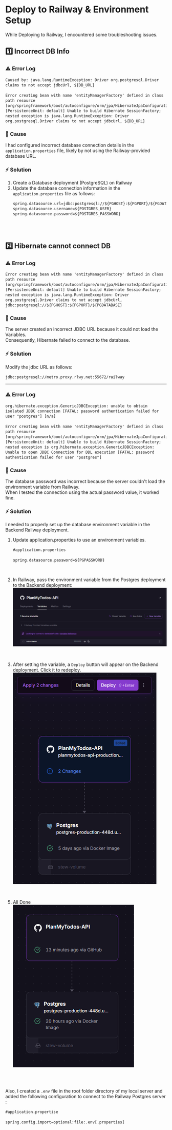 # Deploy to Railway & Environment Setup

While Deploying to Railway, I encountered some troubleshooting issues.

## 1️⃣ Incorrect DB Info 

### ⚠️ Error Log
```
Caused by: java.lang.RuntimeException: Driver org.postgresql.Driver claims to not accept jdbcUrl, ${DB_URL}

Error creating bean with name 'entityManagerFactory' defined in class path resource [org/springframework/boot/autoconfigure/orm/jpa/HibernateJpaConfiguration.class]: [PersistenceUnit: default] Unable to build Hibernate SessionFactory; nested exception is java.lang.RuntimeException: Driver org.postgresql.Driver claims to not accept jdbcUrl, ${DB_URL}
```

### 🧾 Cause
I had configured incorrect database connection details in the `application.properties` file, likely by not using the Railway-provided database URL.
<!-- <br><br>
(railway 의 db를 사용하지 않고 잘못된 정보를 기입함.) -->

### ⚡ Solution
1. Create a Database deployment (PostgreSQL) on Railway
2. Update the database connection information in the `application.properties` file as follows:
    ```
    spring.datasource.url=jdbc:postgresql://${PGHOST}:${PGPORT}/${PGDATABASE}
    spring.datasource.username=${POSTGRES_USER}
    spring.datasource.password=${POSTGRES_PASSWORD}
    ```

<br>
<br>

## 2️⃣ Hibernate cannot connect DB

### ⚠️ Error Log
```
Error creating bean with name 'entityManagerFactory' defined in class path resource [org/springframework/boot/autoconfigure/orm/jpa/HibernateJpaConfiguration.class]: [PersistenceUnit: default] Unable to build Hibernate SessionFactory; nested exception is java.lang.RuntimeException: Driver org.postgresql.Driver claims to not accept jdbcUrl, jdbc:postgresql://${PGHOST}:${PGPORT}/${PGDATABASE}
```

### 🧾 Cause

The server created an incorrect JDBC URL because it could not load the Variables.
<br> Consequently, Hibernate failed to connect to the database.

### ⚡ Solution

Modify the jdbc URL as follows:
```
jdbc:postgresql://metro.proxy.rlwy.net:55672/railway
```


<hr>

### ⚠️ Error Log
```
org.hibernate.exception.GenericJDBCException: unable to obtain isolated JDBC connection [FATAL: password authentication failed for user "postgres"] [n/a]

Error creating bean with name 'entityManagerFactory' defined in class path resource [org/springframework/boot/autoconfigure/orm/jpa/HibernateJpaConfiguration.class]: [PersistenceUnit: default] Unable to build Hibernate SessionFactory; nested exception is org.hibernate.exception.GenericJDBCException: Unable to open JDBC Connection for DDL execution [FATAL: password authentication failed for user "postgres"]
```

### 🧾 Cause

The database password was incorrect because the server couldn't load the environment variable from Railway.
<br>
When I tested the connection using the actual password value, it worked fine.

### ⚡ Solution

I needed to properly set up the database environment variable in the Backend Railway deployment. 

1. Update application.properties to use an environment variables.
    ```
    #application.properties

    spring.datasource.password=${PGPASSWORD}
    ```

<br>

2. In Railway, pass the environment variable from the Postgres deployment to the Backend deployment: <br>
    ![evn1](./images/env1.png)

<br>

3. After setting the variable, a `Deploy` button will appear on the Backend deployment. Click it to redeploy.
    ![evn3](./images/env3.png)
   
<br>

5. All Done <br>
    ![evn2](./images/env2.png)

<br>
<br>

Also, I created a `.env` file in the root folder directory of my local server and added the following configuration to connect to the Railway Postgres server :

```
#application.propertise

spring.config.import=optional:file:.env[.properties]
```
